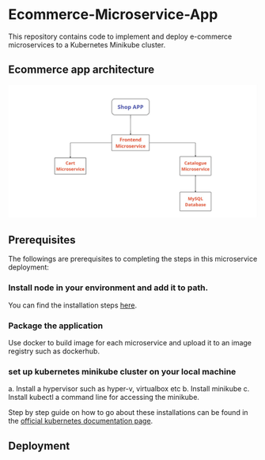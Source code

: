 # Ecommerce-Microservice-App

This repository contains code to implement and deploy e-commerce microservices to a Kubernetes Minikube cluster.

## Ecommerce app architecture
![shop app architecture](/app_architecture.jpg)


## Prerequisites
The followings are prerequisites to completing the steps in this microservice deployment:

### Install node in your environment and add it to path. 
You can find the installation steps [here](https://nodejs.org/en/download/package-manager). 

### Package the application 
Use docker to build image for each microservice and upload it to an image registry such as dockerhub. 

### set up kubernetes minikube cluster on your local machine
a. Install a hypervisor such as hyper-v, virtualbox etc
b. Install minikube 
c. Install kubectl a command line for accessing the minikube. 

Step by step guide on how to go about these installations can be found in the [official kubernetes documentation page](https://kubernetes.io/docs/tasks/tools/). 


## Deployment
